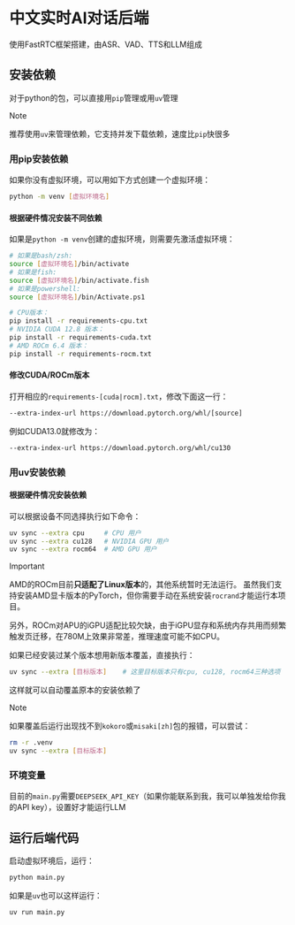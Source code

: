 # 中文实时AI对话后端

使用FastRTC框架搭建，由ASR、VAD、TTS和LLM组成

## 安装依赖

对于python的包，可以直接用`pip`管理或用`uv`管理

> [!NOTE]
> 推荐使用`uv`来管理依赖，它支持并发下载依赖，速度比`pip`快很多

### 用pip安装依赖

如果你没有虚拟环境，可以用如下方式创建一个虚拟环境：

```bash
python -m venv [虚拟环境名]
```

#### 根据硬件情况安装不同依赖

如果是`python -m venv`创建的虚拟环境，则需要先激活虚拟环境：

```bash
# 如果是bash/zsh:
source [虚拟环境名]/bin/activate
# 如果是fish:
source [虚拟环境名]/bin/activate.fish
# 如果是powershell:
source [虚拟环境名]/bin/Activate.ps1
```

```bash
# CPU版本：
pip install -r requirements-cpu.txt
# NVIDIA CUDA 12.8 版本：
pip install -r requirements-cuda.txt
# AMD ROCm 6.4 版本：
pip install -r requirements-rocm.txt
```

#### 修改CUDA/ROCm版本

打开相应的`requirements-[cuda|rocm].txt`，修改下面这一行：

```txt
--extra-index-url https://download.pytorch.org/whl/[source]
```

例如CUDA13.0就修改为：

```txt
--extra-index-url https://download.pytorch.org/whl/cu130
```

### 用uv安装依赖

#### 根据硬件情况安装依赖

可以根据设备不同选择执行如下命令：

```bash
uv sync --extra cpu     # CPU 用户
uv sync --extra cu128   # NVIDIA GPU 用户
uv sync --extra rocm64  # AMD GPU 用户
```

> [!IMPORTANT]
> AMD的ROCm目前**只适配了Linux版本**的，其他系统暂时无法运行。
> 虽然我们支持安装AMD显卡版本的PyTorch，但你需要手动在系统安装`rocrand`才能运行本项目。
>
> 另外，ROCm对APU的iGPU适配比较欠缺，由于iGPU显存和系统内存共用而频繁触发页迁移，在780M上效果非常差，推理速度可能不如CPU。

如果已经安装过某个版本想用新版本覆盖，直接执行：

```bash
uv sync --extra [目标版本]    # 这里目标版本只有cpu, cu128, rocm64三种选项
```

这样就可以自动覆盖原本的安装依赖了

> [!NOTE]
> 如果覆盖后运行出现找不到`kokoro`或`misaki[zh]`包的报错，可以尝试：
>
> ```bash
> rm -r .venv
> uv sync --extra [目标版本]
> ```

### 环境变量

目前的`main.py`需要`DEEPSEEK_API_KEY`（如果你能联系到我，我可以单独发给你我的API key），设置好才能运行LLM

## 运行后端代码

启动虚拟环境后，运行：

```bash
python main.py
```

如果是`uv`也可以这样运行：

```bash
uv run main.py
```
